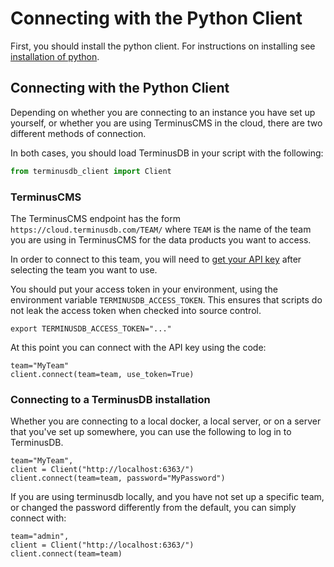 # Connecting with the Python Client

First, you should install the python client. For instructions on
installing see [installation of
python](./install-the-python-client.md).

## Connecting with the Python Client

Depending on whether you are connecting to an instance you have set up
yourself, or whether you are using TerminusCMS in the cloud, there are
two different methods of connection.

In both cases, you should load TerminusDB in your script with the
following:

```python
from terminusdb_client import Client
```

### TerminusCMS

The TerminusCMS endpoint has the form
`https://cloud.terminusdb.com/TEAM/` where `TEAM` is the name of the
team you are using in TerminusCMS for the data products you want to
access.

In order to connect to this team, you will need to [get your API
key](../../manage-your-projects/get-your-api-token.md) after selecting
the team you want to use.

You should put your access token in your environment, using the
environment variable `TERMINUSDB_ACCESS_TOKEN`. This ensures that
scripts do not leak the access token when checked into source control.

```shell
export TERMINUSDB_ACCESS_TOKEN="..."
```

At this point you can connect with the API key using the code:

```
team="MyTeam"
client.connect(team=team, use_token=True)
```

### Connecting to a TerminusDB installation

Whether you are connecting to a local docker, a local server, or on a
server that you've set up somewhere, you can use the following to log
in to TerminusDB.

```shell
team="MyTeam",
client = Client("http://localhost:6363/")
client.connect(team=team, password="MyPassword")
```

If you are using terminusdb locally, and you have not set up a
specific team, or changed the password differently from the default,
you can simply connect with:

```shell
team="admin",
client = Client("http://localhost:6363/")
client.connect(team=team)
```
